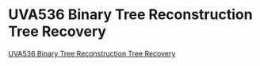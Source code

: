 # UVA536 Binary Tree Reconstruction Tree Recovery
[UVA536 Binary Tree Reconstruction Tree Recovery](https://aiwithcloud.com/2022/09/16/uva536_binary_tree_reconstruction_tree_recovery/)